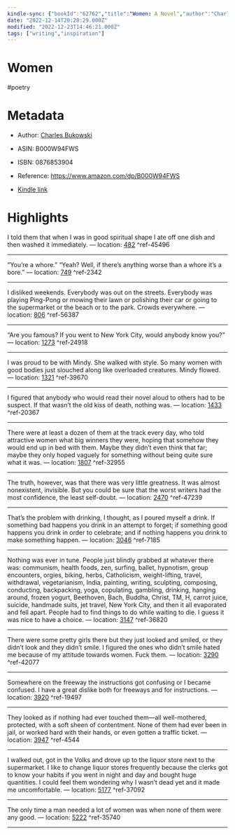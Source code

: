 ```yaml
---
kindle-sync: {"bookId":"62762","title":"Women: A Novel","author":"Charles Bukowski","asin":"B000W94FWS","lastAnnotatedDate":"2019-04-11","bookImageUrl":"https://m.media-amazon.com/images/I/81M+SvV1aLL._SY160.jpg","highlightsCount":15}
date: "2022-12-14T20:28:29.000Z"
modified: "2022-12-23T14:46:21.000Z"
tags: ["writing","inspiration"]
---
```

# Women

#poetry

# Metadata

* Author: [Charles Bukowski](https://www.amazon.com/Charles-Bukowski/e/B000APEQ9G/ref=dp_byline_cont_ebooks_1)

* ASIN: B000W94FWS

* ISBN: 0876853904

* Reference: <https://www.amazon.com/dp/B000W94FWS>

* [Kindle link](kindle://book?action=open&asin=B000W94FWS)

# Highlights

I told them that when I was in good spiritual shape I ate off one dish and then washed it immediately. — location: [482](kindle://book?action=open&asin=B000W94FWS&location=482) ^ref-45496

---

“You’re a whore.” “Yeah? Well, if there’s anything worse than a whore it’s a bore.” — location: [749](kindle://book?action=open&asin=B000W94FWS&location=749) ^ref-2342

---

I disliked weekends. Everybody was out on the streets. Everybody was playing Ping-Pong or mowing their lawn or polishing their car or going to the supermarket or the beach or to the park. Crowds everywhere. — location: [806](kindle://book?action=open&asin=B000W94FWS&location=806) ^ref-56387

---

“Are you famous? If you went to New York City, would anybody know you?” — location: [1273](kindle://book?action=open&asin=B000W94FWS&location=1273) ^ref-24918

---

I was proud to be with Mindy. She walked with style. So many women with good bodies just slouched along like overloaded creatures. Mindy flowed. — location: [1321](kindle://book?action=open&asin=B000W94FWS&location=1321) ^ref-39670

---

I figured that anybody who would read their novel aloud to others had to be suspect. If that wasn’t the old kiss of death, nothing was. — location: [1433](kindle://book?action=open&asin=B000W94FWS&location=1433) ^ref-20367

---

There were at least a dozen of them at the track every day, who told attractive women what big winners they were, hoping that somehow they would end up in bed with them. Maybe they didn’t even think that far; maybe they only hoped vaguely for something without being quite sure what it was. — location: [1807](kindle://book?action=open&asin=B000W94FWS&location=1807) ^ref-32955

---

The truth, however, was that there was very little greatness. It was almost nonexistent, invisible. But you could be sure that the worst writers had the most confidence, the least self-doubt. — location: [2470](kindle://book?action=open&asin=B000W94FWS&location=2470) ^ref-47239

---

That’s the problem with drinking, I thought, as I poured myself a drink. If something bad happens you drink in an attempt to forget; if something good happens you drink in order to celebrate; and if nothing happens you drink to make something happen. — location: [3046](kindle://book?action=open&asin=B000W94FWS&location=3046) ^ref-7185

---

Nothing was ever in tune. People just blindly grabbed at whatever there was: communism, health foods, zen, surfing, ballet, hypnotism, group encounters, orgies, biking, herbs, Catholicism, weight-lifting, travel, withdrawal, vegetarianism, India, painting, writing, sculpting, composing, conducting, backpacking, yoga, copulating, gambling, drinking, hanging around, frozen yogurt, Beethoven, Bach, Buddha, Christ, TM, H, carrot juice, suicide, handmade suits, jet travel, New York City, and then it all evaporated and fell apart. People had to find things to do while waiting to die. I guess it was nice to have a choice. — location: [3147](kindle://book?action=open&asin=B000W94FWS&location=3147) ^ref-36820

---

There were some pretty girls there but they just looked and smiled, or they didn’t look and they didn’t smile. I figured the ones who didn’t smile hated me because of my attitude towards women. Fuck them. — location: [3290](kindle://book?action=open&asin=B000W94FWS&location=3290) ^ref-42077

---

Somewhere on the freeway the instructions got confusing or I became confused. I have a great dislike both for freeways and for instructions. — location: [3920](kindle://book?action=open&asin=B000W94FWS&location=3920) ^ref-19497

---

They looked as if nothing had ever touched them—all well-mothered, protected, with a soft sheen of contentment. None of them had ever been in jail, or worked hard with their hands, or even gotten a traffic ticket. — location: [3947](kindle://book?action=open&asin=B000W94FWS&location=3947) ^ref-4544

---

I walked out, got in the Volks and drove up to the liquor store next to the supermarket. I like to change liquor stores frequently because the clerks got to know your habits if you went in night and day and bought huge quantities. I could feel them wondering why I wasn’t dead yet and it made me uncomfortable. — location: [5177](kindle://book?action=open&asin=B000W94FWS&location=5177) ^ref-37092

---

The only time a man needed a lot of women was when none of them were any good. — location: [5222](kindle://book?action=open&asin=B000W94FWS&location=5222) ^ref-35740

---
